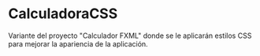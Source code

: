 # CalculadoraCSS
Variante del proyecto "Calculador FXML" donde se le aplicarán estilos CSS para mejorar la apariencia de la aplicación.
